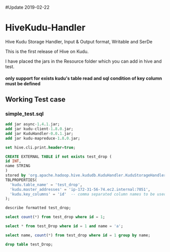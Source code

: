 #Update 2019-02-22

# HiveKudu-Handler
Hive Kudu Storage Handler, Input & Output format, Writable and SerDe

This is the first release of Hive on Kudu.

I have placed the jars in the Resource folder which you can add in hive and test.

#### only support for exists kudu's table read and sql condition of key column must be defined

## Working Test case
### simple_test.sql
```sql
add jar async-1.4.1.jar;
add jar kudu-client-1.8.0.jar;
add jar KuduHandler-0.0.1.jar;
add jar kudu-mapreduce-1.8.0.jar;

set hive.cli.print.header=true;

CREATE EXTERNAL TABLE if not exists test_drop (
id INT,
name STRING
)
stored by 'org.apache.hadoop.hive.kududb.KuduHandler.KuduStorageHandler'
TBLPROPERTIES(
  'kudu.table_name' = 'test_drop',
  'kudu.master_addresses' = 'ip-172-31-56-74.ec2.internal:7051',
  'kudu.key_columns' = 'id'  -- comma separated column names to be used as primary key
);

describe formatted test_drop;

select count(*) from test_drop where id = 1;

select * from test_Drop where id = 1 and name = 'a';

select name, count(*) from test_drop where id = 1 group by name;

drop table test_Drop;
```

